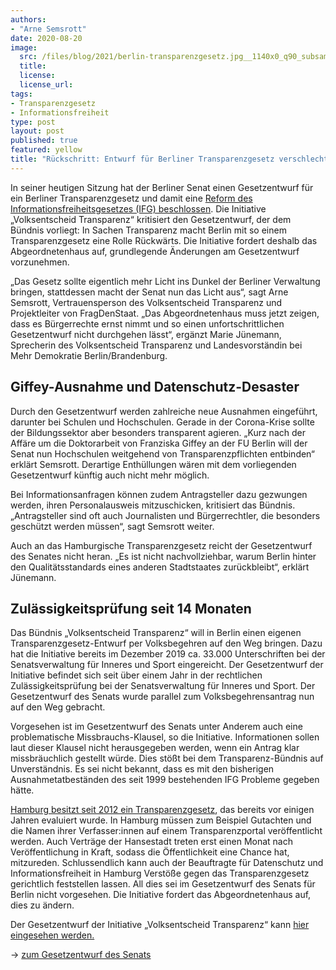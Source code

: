 ```yaml
---
authors:
- "Arne Semsrott"
date: 2020-08-20
image:
  src: /files/blog/2021/berlin-transparenzgesetz.jpg__1140x0_q90_subsampling-2.jpg
  title:
  license: 
  license_url: 
tags:
- Transparenzgesetz
- Informationsfreiheit
type: post
layout: post
published: true
featured: yellow
title: "Rückschritt: Entwurf für Berliner Transparenzgesetz verschlechtert Informationsfreiheit"
---
```

In seiner heutigen Sitzung hat der Berliner Senat einen Gesetzentwurf für ein Berliner Transparenzgesetz und damit eine <a href="https://www.berlin.de/rbmskzl/aktuelles/pressemitteilungen/2021/pressemitteilung.1058887.php">Reform des Informationsfreiheitsgesetzes (IFG) beschlossen</a>. Die Initiative „Volksentscheid Transparenz“ kritisiert den Gesetzentwurf, der dem Bündnis vorliegt: In Sachen Transparenz macht Berlin mit so einem Transparenzgesetz eine Rolle Rückwärts. Die Initiative fordert deshalb das Abgeordnetenhaus auf, grundlegende Änderungen am Gesetzentwurf vorzunehmen.

„Das Gesetz sollte eigentlich mehr Licht ins Dunkel der Berliner Verwaltung bringen, stattdessen macht der Senat nun das Licht aus“, sagt Arne Semsrott, Vertrauensperson des Volksentscheid Transparenz und Projektleiter von FragDenStaat. „Das Abgeordnetenhaus muss jetzt zeigen, dass es Bürgerrechte ernst nimmt und so einen unfortschrittlichen Gesetzentwurf nicht durchgehen lässt“, ergänzt Marie Jünemann, Sprecherin des Volksentscheid Transparenz und Landesvorständin bei Mehr Demokratie Berlin/Brandenburg.

## Giffey-Ausnahme und Datenschutz-Desaster
Durch den Gesetzentwurf werden zahlreiche neue Ausnahmen eingeführt, darunter bei Schulen und Hochschulen. Gerade in der Corona-Krise sollte der Bildungssektor aber besonders transparent agieren. „Kurz nach der Affäre um die Doktorarbeit von Franziska Giffey an der FU Berlin will der Senat nun Hochschulen weitgehend von Transparenzpflichten entbinden“ erklärt Semsrott. Derartige Enthüllungen wären mit dem vorliegenden Gesetzentwurf künftig auch nicht mehr möglich.

Bei Informationsanfragen können zudem Antragsteller dazu gezwungen werden, ihren Personalausweis mitzuschicken, kritisiert das Bündnis. „Antragsteller sind oft auch Journalisten und Bürgerrechtler, die besonders geschützt werden müssen“, sagt Semsrott weiter.

Auch an das Hamburgische Transparenzgesetz reicht der Gesetzentwurf des Senates nicht heran. „Es ist nicht nachvollziehbar,  warum Berlin hinter den Qualitätsstandards eines anderen Stadtstaates zurückbleibt“, erklärt Jünemann.

## Zulässigkeitsprüfung seit 14 Monaten
Das Bündnis „Volksentscheid Transparenz“ will in Berlin einen eigenen Transparenzgesetz-Entwurf per Volksbegehren auf den Weg bringen. Dazu hat die Initiative bereits im Dezember 2019 ca. 33.000 Unterschriften bei der Senatsverwaltung für Inneres und Sport eingereicht. Der Gesetzentwurf der Initiative befindet sich seit über einem Jahr in der rechtlichen Zulässigkeitsprüfung bei der Senatsverwaltung für Inneres und Sport. Der Gesetzentwurf des Senats wurde parallel zum Volksbegehrensantrag nun auf den Weg gebracht.

Vorgesehen ist im Gesetzentwurf des Senats unter Anderem auch eine problematische Missbrauchs-Klausel, so die Initiative. Informationen sollen laut dieser Klausel nicht herausgegeben werden, wenn ein Antrag klar missbräuchlich gestellt würde. Dies stößt bei dem Transparenz-Bündnis auf Unverständnis. Es sei nicht bekannt, dass es mit den bisherigen Ausnahmetatbeständen des seit 1999 bestehenden IFG Probleme gegeben hätte.

<a href="http://transparenz.hamburg.de/das-hmbtg/">Hamburg besitzt seit 2012 ein Transparenzgesetz</a>, das bereits vor einigen Jahren evaluiert wurde. In Hamburg müssen zum Beispiel Gutachten und die Namen ihrer Verfasser:innen auf einem Transparenzportal veröffentlicht werden. Auch Verträge der Hansestadt treten erst einen Monat nach Veröffentlichung in Kraft, sodass die Öffentlichkeit eine Chance hat, mitzureden. Schlussendlich kann auch der Beauftragte für Datenschutz und Informationsfreiheit in Hamburg Verstöße gegen das Transparenzgesetz gerichtlich feststellen lassen. All dies sei im Gesetzentwurf des Senats für Berlin nicht vorgesehen. Die Initiative fordert das Abgeordnetenhaus auf, dies zu ändern.

Der Gesetzentwurf der Initiative „Volksentscheid Transparenz“ kann <a href="https://volksentscheid-transparenz.de/documents/BerlTG-E.pdf">hier eingesehen werden.</a>

→ <a href="https://www.parlament-berlin.de/ados/18/IIIPlen/vorgang/d18-3458.pdf">zum Gesetzentwurf des Senats</a>
